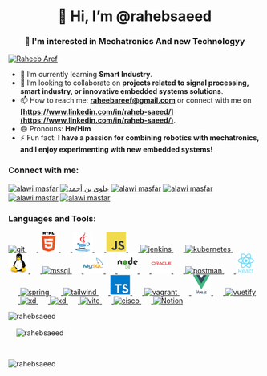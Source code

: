 <h1 align="center">👋 Hi, I’m @rahebsaeed</h1>
<h3 align="center">👀 I'm interested in Mechatronics And new Technologyy</h3>
<p align="left"> <a href="https://twitter.com/" target="blank"><img src="https://img.shields.io/twitter/follow/:RaheebAref" alt="Raheeb Aref" /></a> </p>

- 🌱 I’m currently learning **Smart Industry**.
- 💞️ I’m looking to collaborate on **projects related to signal processing, smart industry, or innovative embedded systems solutions**.
- 📫 How to reach me: **[raheebareef@gmail.com](mailto:raheebareef@gmail.com)** or connect with me on **[https://www.linkedin.com/in/raheb-saeed/](https://www.linkedin.com/in/raheb-saeed/)**.
- 😄 Pronouns: **He/Him**
- ⚡ Fun fact: **I have a passion for combining robotics with mechatronics, and I enjoy experimenting with new embedded systems!**


<h3 align="left">Connect with me:</h3>
<p align="left">
<a href="https://www.linkedin.com/in/raheb-saeed/" target="blank"><img align="center" src="https://raw.githubusercontent.com/rahuldkjain/github-profile-readme-generator/master/src/images/icons/Social/linked-in-alt.svg" alt="alawi masfar" height="30" width="40" /></a>
<a href="https://www.facebook.com/raheeb.almikhlafy" target="blank"><img align="center" src="https://raw.githubusercontent.com/rahuldkjain/github-profile-readme-generator/master/src/images/icons/Social/facebook.svg" alt="علوي بن أحمد" height="30" width="40" /></a>
<a href="https://www.instagram.com/raheeb_aref/" target="blank"><img align="center" src="https://raw.githubusercontent.com/rahuldkjain/github-profile-readme-generator/master/src/images/icons/Social/instagram.svg" alt="alawi masfar" height="30" width="40" /></a>
<a href="https://twitter.com/RaheebAref" target="blank"><img align="center" src="https://support-assets.githubassets.com/packs/static/app/assets/images/footer/twitter-0f757c30303936ee3905.svg" alt="alawi masfar" height="30" width="40" /></a>
<a href="https://www.researchgate.net/profile/Raheb-Saeed-2" target="blank"><img align="center" src="https://c5.rgstatic.net/m/42199702882742/images/favicon/favicon-32x32.png" alt="alawi masfar" height="30" width="40" /></a>
<a href="https://orcid.org/0009-0005-5613-8767" target="blank"><img align="center" src="https://orcid.org/assets/vectors/orcid.logo.icon.svg" alt="alawi masfar" height="30" width="40" /></a>
</p>

<h3 align="left">Languages and Tools:</h3>
<a href="https://git-scm.com/" target="_blank" rel="noreferrer"> <img src="https://www.vectorlogo.zone/logos/git-scm/git-scm-icon.svg" alt="git" width="40" height="40"/> </a> &nbsp&nbsp&nbsp&nbsp&nbsp<a href="https://www.w3.org/html/" target="_blank" rel="noreferrer"> <img src="https://raw.githubusercontent.com/devicons/devicon/master/icons/html5/html5-original-wordmark.svg" alt="html5" width="40" height="40"/> </a> &nbsp&nbsp&nbsp&nbsp&nbsp<a href="https://www.java.com" target="_blank" rel="noreferrer"> <img src="https://raw.githubusercontent.com/devicons/devicon/master/icons/java/java-original.svg" alt="java" width="40" height="40"/> </a> 
&nbsp&nbsp&nbsp&nbsp&nbsp<a href="https://developer.mozilla.org/en-US/docs/Web/JavaScript" target="_blank" rel="noreferrer"> <img src="https://raw.githubusercontent.com/devicons/devicon/master/icons/javascript/javascript-original.svg" alt="javascript" width="40" height="40"/> </a> 
&nbsp&nbsp&nbsp&nbsp&nbsp<a href="https://www.jenkins.io" target="_blank" rel="noreferrer"> <img src="https://www.vectorlogo.zone/logos/jenkins/jenkins-icon.svg" alt="jenkins" width="40" height="40"/> </a>
&nbsp&nbsp&nbsp&nbsp&nbsp<a href="https://kubernetes.io" target="_blank" rel="noreferrer"> <img src="https://www.vectorlogo.zone/logos/kubernetes/kubernetes-icon.svg" alt="kubernetes" width="40" height="40"/> </a> &nbsp&nbsp&nbsp&nbsp&nbsp<a href="https://www.linux.org/" target="_blank" rel="noreferrer"> <img src="https://raw.githubusercontent.com/devicons/devicon/master/icons/linux/linux-original.svg" alt="linux" width="40" height="40"/> </a> 
&nbsp&nbsp&nbsp&nbsp&nbsp<a href="https://www.microsoft.com/en-us/sql-server" target="_blank" rel="noreferrer"> <img src="https://www.svgrepo.com/show/303229/microsoft-sql-server-logo.svg" alt="mssql" width="40" height="40"/> </a> 
&nbsp&nbsp&nbsp&nbsp&nbsp<a href="https://www.mysql.com/" target="_blank" rel="noreferrer"> <img src="https://raw.githubusercontent.com/devicons/devicon/master/icons/mysql/mysql-original-wordmark.svg" alt="mysql" width="40" height="40"/> </a> 
&nbsp&nbsp&nbsp&nbsp&nbsp<a href="https://nodejs.org" target="_blank" rel="noreferrer"> <img src="https://raw.githubusercontent.com/devicons/devicon/master/icons/nodejs/nodejs-original-wordmark.svg" alt="nodejs" width="40" height="40"/> </a> 
&nbsp&nbsp&nbsp&nbsp&nbsp<a href="https://www.oracle.com/" target="_blank" rel="noreferrer"> <img src="https://raw.githubusercontent.com/devicons/devicon/master/icons/oracle/oracle-original.svg" alt="oracle" width="40" height="40"/> </a> 
&nbsp&nbsp&nbsp&nbsp&nbsp<a href="https://postman.com" target="_blank" rel="noreferrer"> <img src="https://www.vectorlogo.zone/logos/getpostman/getpostman-icon.svg" alt="postman" width="40" height="40"/> </a> &nbsp&nbsp&nbsp&nbsp&nbsp<a href="https://reactjs.org/" target="_blank" rel="noreferrer"> <img src="https://raw.githubusercontent.com/devicons/devicon/master/icons/react/react-original-wordmark.svg" alt="react" width="40" height="40"/> </a> 
&nbsp&nbsp&nbsp&nbsp&nbsp<a href="https://spring.io/" target="_blank" rel="noreferrer"> <img src="https://www.vectorlogo.zone/logos/springio/springio-icon.svg" alt="spring" width="40" height="40"/> </a> &nbsp&nbsp&nbsp&nbsp&nbsp<a href="https://tailwindcss.com/" target="_blank" rel="noreferrer"> <img src="https://www.vectorlogo.zone/logos/tailwindcss/tailwindcss-icon.svg" alt="tailwind" width="40" height="40"/> </a> 
&nbsp&nbsp&nbsp&nbsp&nbsp<a href="https://www.typescriptlang.org/" target="_blank" rel="noreferrer"> <img src="https://raw.githubusercontent.com/devicons/devicon/master/icons/typescript/typescript-original.svg" alt="typescript" width="40" height="40"/> </a> 
&nbsp&nbsp&nbsp&nbsp&nbsp<a href="https://www.vagrantup.com/" target="_blank" rel="noreferrer"> <img src="https://www.vectorlogo.zone/logos/vagrantup/vagrantup-icon.svg" alt="vagrant" width="40" height="40"/> </a> 
&nbsp&nbsp&nbsp&nbsp&nbsp<a href="https://vuejs.org/" target="_blank" rel="noreferrer"> <img src="https://raw.githubusercontent.com/devicons/devicon/master/icons/vuejs/vuejs-original-wordmark.svg" alt="vuejs" width="40" height="40"/> </a> 
&nbsp&nbsp&nbsp&nbsp&nbsp<a href="https://vuetifyjs.com/en/" target="_blank" rel="noreferrer"> <img src="https://bestofjs.org/logos/vuetify.svg" alt="vuetify" width="40" height="40"/> </a>
&nbsp&nbsp&nbsp&nbsp&nbsp<a href="https://www.adobe.com/products/xd.html" target="_blank" rel="noreferrer"> <img src="https://www.svgrepo.com/show/303109/adobe-xd-logo.svg" alt="xd" width="40" height="40"/> </a>
&nbsp&nbsp&nbsp&nbsp&nbsp<a href="https://jwt.io" target="_blank" rel="noreferrer"> <img src="https://miro.medium.com/v2/resize:fit:1091/1*og_vgEc096UAqtExpW49Ug.jpeg" alt="xd" width="110" height="40"/> </a>
&nbsp&nbsp&nbsp&nbsp&nbsp<a href="https://vitejs.dev" rel="noreferrer"> <img src="https://upload.wikimedia.org/wikipedia/commons/f/f1/Vitejs-logo.svg" alt="vite" width="40" height="40"/> </a>
&nbsp&nbsp&nbsp&nbsp&nbsp<a href="https://www.cisco.com" target="_blank" rel="noreferrer"> <img src="https://logowik.com/content/uploads/images/861_cisco.jpg" alt="cisco" width="40" height="40"/> </a>
&nbsp&nbsp&nbsp&nbsp&nbsp<a href="https://www.notion.so" target="_blank" rel="noreferrer"> <img src="https://upload.wikimedia.org/wikipedia/commons/thumb/e/e9/Notion-logo.svg/2048px-Notion-logo.svg.png" alt="Notion" width="40" height="40"/> </a>
</p>

<p><img align="left" src="https://github-readme-stats.vercel.app/api?username=rahebsaeed&show_icons=true&locale=en" alt="rahebsaeed" /></p>&nbsp&nbsp&nbsp&nbsp&nbsp&nbsp&nbsp&nbsp&nbsp&nbsp
<p>&nbsp&nbsp&nbsp&nbsp<img align="center" src="https://github-readme-stats.vercel.app/api/top-langs?username=rahebsaeed&show_icons=true&locale=en&layout=compact" alt="rahebsaeed" /></p><br/>
<p>&nbsp&nbsp&nbsp&nbsp&nbsp&nbsp&nbsp&nbsp&nbsp&nbsp&nbsp&nbsp&nbsp&nbsp&nbsp&nbsp&nbsp&nbsp&nbsp&nbsp<img align="left" src="https://github-readme-streak-stats.herokuapp.com/?user=rahebsaeed&" alt="rahebsaeed" /></p>
